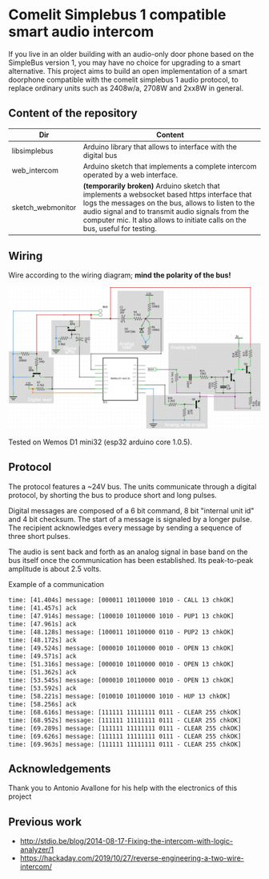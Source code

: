 # Comelit Simplebus 1 compatible smart audio intercom
If you live in an older building with an audio-only door phone based on the SimpleBus version 1, you may have no choice for upgrading to a smart alternative. This project aims to build an open implementation of a smart doorphone compatible with the comelit simplebus 1 audio protocol, to replace ordinary units such as 2408w/a, 2708W and 2xx8W in general.

## Content of the repository
| Dir | Content 
------- | --- 
| libsimplebus | Arduino library that allows to interface with the digital bus 
| web_intercom | Arduino sketch that implements a complete intercom operated by a web interface. 
| sketch_webmonitor | **(temporarily broken)** Arduino sketch that implements a websocket based https interface that logs the messages on the bus, allows to listen to the audio signal and to transmit audio signals from the computer mic. It also allows to initiate calls on the bus, useful for testing. 


## Wiring

Wire according to the wiring diagram; **mind the polarity of the bus!**

![](sketch_webmonitor/wiring.gif)

Tested on Wemos D1 mini32 (esp32 arduino core 1.0.5).



## Protocol

The protocol features a ~24V bus. The units communicate through a digital protocol, by shorting the bus to produce short and long pulses.

Digital messages are composed of a 6 bit command, 8 bit "internal unit id" and 4 bit checksum. The start of a message is signaled by a longer pulse.
The recipient acknowledges every message by sending a sequence of three short pulses.

The audio is sent back and forth as an analog signal in base band on the bus itself once the communication has been established. Its peak-to-peak amplitude is about 2.5 volts.

Example of a communication
```
time: [41.404s] message: [000011 10110000 1010 - CALL 13 chkOK]
time: [41.457s] ack
time: [47.914s] message: [100010 10110000 1010 - PUP1 13 chkOK]
time: [47.961s] ack
time: [48.128s] message: [100011 10110000 0110 - PUP2 13 chkOK]
time: [48.172s] ack
time: [49.524s] message: [000010 10110000 0010 - OPEN 13 chkOK]
time: [49.571s] ack
time: [51.316s] message: [000010 10110000 0010 - OPEN 13 chkOK]
time: [51.362s] ack
time: [53.545s] message: [000010 10110000 0010 - OPEN 13 chkOK]
time: [53.592s] ack
time: [58.221s] message: [010010 10110000 1010 - HUP 13 chkOK]
time: [58.256s] ack
time: [68.616s] message: [111111 11111111 0111 - CLEAR 255 chkOK]
time: [68.952s] message: [111111 11111111 0111 - CLEAR 255 chkOK]
time: [69.289s] message: [111111 11111111 0111 - CLEAR 255 chkOK]
time: [69.626s] message: [111111 11111111 0111 - CLEAR 255 chkOK]
time: [69.963s] message: [111111 11111111 0111 - CLEAR 255 chkOK]
```


## Acknowledgements
Thank you to Antonio Avallone for his help with the electronics of this project

## Previous work
* http://stdio.be/blog/2014-08-17-Fixing-the-intercom-with-logic-analyzer/1
* https://hackaday.com/2019/10/27/reverse-engineering-a-two-wire-intercom/
